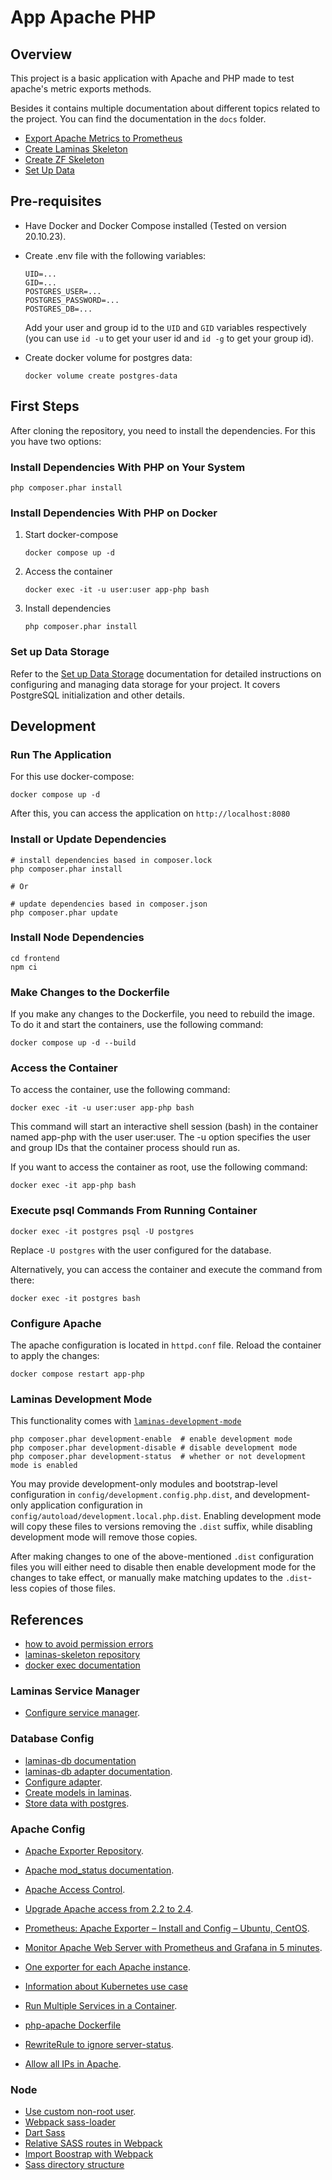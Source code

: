 # App Apache PHP

## Overview

This project is a basic application with Apache and PHP made to test apache's metric exports methods.

Besides it contains multiple documentation about different topics related to the project. You can find the documentation in the `docs` folder.

- [Export Apache Metrics to Prometheus](docs/export-apache-metrics-to-prometheus.md)
- [Create Laminas Skeleton](docs/create-laminas-skeleton.md)
- [Create ZF Skeleton](docs/create-zf-skeleton.md)
- [Set Up Data](docs/set-up-data.md)

## Pre-requisites

- Have Docker and Docker Compose installed (Tested on version 20.10.23).

- Create .env file with the following variables:

    ```shell
    UID=...
    GID=...
    POSTGRES_USER=...
    POSTGRES_PASSWORD=...
    POSTGRES_DB=...
    ```

    Add your user and group id to the `UID` and `GID` variables respectively (you can use `id -u` to get your user id and `id -g` to get your group id).

- Create docker volume for postgres data:

    ```shell
    docker volume create postgres-data
    ```

## First Steps

After cloning the repository, you need to install the dependencies. For this you have two options:

### Install Dependencies With PHP on Your System

```shell
php composer.phar install
```

### Install Dependencies With PHP on Docker

1. Start docker-compose

    ```shell
    docker compose up -d
    ```

2. Access the container

    ```shell
    docker exec -it -u user:user app-php bash
    ```

3. Install dependencies

    ```shell
    php composer.phar install
    ```

### Set up Data Storage

Refer to the [Set up Data Storage](docs/set-up-data-storage.md) documentation for detailed instructions on configuring and managing data storage for your project. It covers PostgreSQL initialization and other details.

## Development

### Run The Application

For this use docker-compose:

```shell
docker compose up -d
```

After this, you can access the application on `http://localhost:8080`

### Install or Update Dependencies

```shell
# install dependencies based in composer.lock
php composer.phar install

# Or

# update dependencies based in composer.json
php composer.phar update 
```

### Install Node Dependencies

```shell
cd frontend
npm ci
```

### Make Changes to the Dockerfile

If you make any changes to the Dockerfile, you need to rebuild the image. To do it and start the containers, use the following command:

```shell
docker compose up -d --build
```

### Access the Container

To access the container, use the following command:

```shell
docker exec -it -u user:user app-php bash
```

This command will start an interactive shell session (bash) in the container named app-php with the user user:user. The -u option specifies the user and group IDs that the container process should run as.

If you want to access the container as root, use the following command:

```shell
docker exec -it app-php bash
```

### Execute psql Commands From Running Container

```shell
docker exec -it postgres psql -U postgres
```

Replace `-U postgres` with the user configured for the database.

Alternatively, you can access the container and execute the command from there:

```shell
docker exec -it postgres bash
```

### Configure Apache

The apache configuration is located in `httpd.conf` file. Reload the container to apply the changes:

```shell
docker compose restart app-php
```

### Laminas Development Mode

This functionality comes with [`laminas-development-mode`](https://github.com/laminas/laminas-development-mode)

```shell
php composer.phar development-enable  # enable development mode
php composer.phar development-disable # disable development mode
php composer.phar development-status  # whether or not development mode is enabled
```

You may provide development-only modules and bootstrap-level configuration in `config/development.config.php.dist`, and development-only application configuration in `config/autoload/development.local.php.dist`. Enabling development mode will copy these files to versions removing the `.dist` suffix, while disabling development mode will remove those copies.

After making changes to one of the above-mentioned `.dist` configuration files you will either need to disable then enable development mode for the changes to take effect, or manually make matching updates to the `.dist`-less copies of those files.

## References

- [how to avoid permission errors](https://vsupalov.com/docker-shared-permissions/)
- [laminas-skeleton repository](https://github.com/laminas/laminas-mvc-skeleton#readme)
- [docker exec documentation](https://docs.docker.com/engine/reference/commandline/exec/)

### Laminas Service Manager

- [Configure service manager](https://docs.laminas.dev/laminas-servicemanager/configuring-the-service-manager/#aliases).

### Database Config

- [laminas-db documentation](https://docs.laminas.dev/tutorials/db-adapter/)
- [laminas-db adapter documentation](https://docs.laminas.dev/laminas-db/adapter/).
- [Configure adapter](https://docs.laminas.dev/tutorials/db-adapter/#configuring-the-default-adapter).
- [Create models in laminas](https://docs.laminas.dev/tutorials/getting-started/database-and-models/).
- [Store data with postgres](https://github.com/docker-library/docs/blob/master/postgres/README.md#where-to-store-data).

### Apache Config

- [Apache Exporter Repository](https://github.com/Lusitaniae/apache_exporter).
- [Apache mod_status documentation](https://httpd.apache.org/docs/2.4/mod/mod_status.html).
- [Apache Access Control](https://httpd.apache.org/docs/2.4/en/howto/access.html).
- [Upgrade Apache access from 2.2 to 2.4](https://httpd.apache.org/docs/2.4/upgrading.html#access).

- [Prometheus: Apache Exporter – Install and Config – Ubuntu, CentOS](https://www.shellhacks.com/prometheus-apache-exporter-install-config-ubuntu-centos/).
- [Monitor Apache Web Server with Prometheus and Grafana in 5 minutes](https://computingforgeeks.com/monitor-apache-web-server-prometheus-grafana/).
- [One exporter for each Apache instance](https://github.com/Lusitaniae/apache_exporter/issues/37#issuecomment-357419581).
- [Information about Kubernetes use case](https://github.com/Lusitaniae/apache_exporter/issues/37#issuecomment-1224380326)

- [Run Multiple Services in a Container](https://docs.docker.com/config/containers/multi-service_container/).
- [php-apache Dockerfile](https://github.com/docker-library/php/blob/master/8.2/bullseye/apache/Dockerfile)

- [RewriteRule to ignore server-status](https://serverfault.com/a/388457).
- [Allow all IPs in Apache](https://stackoverflow.com/a/19588786).

### Node

- [Use custom non-root user](https://github.com/nodejs/docker-node/blob/main/docs/BestPractices.md#non-root-user).
- [Webpack sass-loader](https://webpack.js.org/loaders/sass-loader/)
- [Dart Sass](https://sass-lang.com/dart-sass/)
- [Relative SASS routes in Webpack](https://github.com/bholloway/resolve-url-loader/blob/v5/packages/resolve-url-loader/README.md#configure-webpack)
- [Import Boostrap with Webpack](https://getbootstrap.com/docs/5.2/getting-started/webpack/)
- [Sass directory structure](https://www.webdesignerdepot.com/2020/12/2-smartest-ways-to-structure-sass/)
